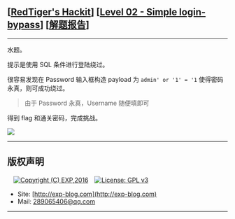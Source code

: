## [[RedTiger's Hackit](http://redtiger.labs.overthewire.org/)] [[Level 02 - Simple login-bypass](http://redtiger.labs.overthewire.org/level2.php)] [[解题报告](http://exp-blog.com/2019/05/26/pid-3812/)]

------

水题。

提示是使用 SQL 条件进行登陆绕过。

很容易发现在 Password 输入框构造 payload 为 `admin' or '1' = '1` 使得密码永真，则可成功绕过。

> 由于 Password 永真，Username 随便填即可

得到 flag 和通关密码，完成挑战。

![](https://github.com/lyy289065406/CTF-Solving-Reports/blob/master/redtigers-hackit/Level%2002%20-%20Simple%20login-bypass/imgs/01.png)

------

## 版权声明

　[![Copyright (C) EXP,2016](https://img.shields.io/badge/Copyright%20(C)-EXP%202016-blue.svg)](http://exp-blog.com)　[![License: GPL v3](https://img.shields.io/badge/License-GPL%20v3-blue.svg)](https://www.gnu.org/licenses/gpl-3.0)
  

- Site: [http://exp-blog.com](http://exp-blog.com) 
- Mail: <a href="mailto:289065406@qq.com?subject=[EXP's Github]%20Your%20Question%20（请写下您的疑问）&amp;body=What%20can%20I%20help%20you?%20（需要我提供什么帮助吗？）">289065406@qq.com</a>


------
